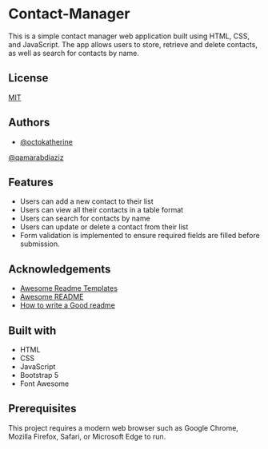 # Contact-Manager

This is a simple contact manager web application built using HTML, CSS, and JavaScript. The app allows users to store, retrieve and delete contacts, as well as search for contacts by name.

## License

[MIT](https://choosealicense.com/licenses/mit/)


## Authors

- [@octokatherine](https://www.github.com/octokatherine)

[@qamarabdiaziz](https://github.com/qamarabdiaziz/contact-manager)
## Features

- Users can add a new contact to their list
- Users can view all their contacts in a table format
- Users can search for contacts by name
- Users can update or delete a contact from their list
- Form validation is implemented to ensure required fields are filled before submission.


## Acknowledgements

 - [Awesome Readme Templates](https://awesomeopensource.com/project/elangosundar/awesome-README-templates)
 - [Awesome README](https://github.com/matiassingers/awesome-readme)
 - [How to write a Good readme](https://bulldogjob.com/news/449-how-to-write-a-good-readme-for-your-github-project)


## Built with
 - HTML
- CSS
- JavaScript
- Bootstrap 5
- Font Awesome
## Prerequisites
This project requires a modern web browser such as Google Chrome, Mozilla Firefox, Safari, or Microsoft Edge to run.